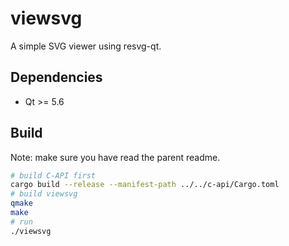 # viewsvg

A simple SVG viewer using resvg-qt.

## Dependencies

- Qt >= 5.6

## Build

Note: make sure you have read the parent readme.

```sh
# build C-API first
cargo build --release --manifest-path ../../c-api/Cargo.toml
# build viewsvg
qmake
make
# run
./viewsvg
```
